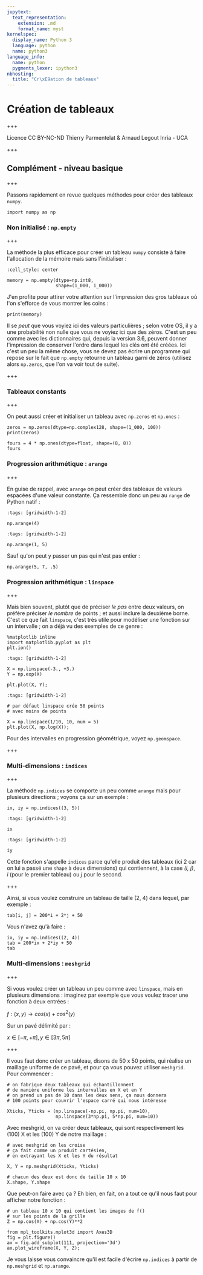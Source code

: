 ```yaml
---
jupytext:
  text_representation:
    extension: .md
    format_name: myst
kernelspec:
  display_name: Python 3
  language: python
  name: python3
language_info:
  name: python
  pygments_lexer: ipython3
nbhosting:
  title: "Cr\xE9ation de tableaux"
---
```


# Création de tableaux

+++

<div class="licence">
<span>Licence CC BY-NC-ND</span>
<span>Thierry Parmentelat &amp; Arnaud Legout</span>
<span>Inria - UCA</span>
</div>

+++

## Complément - niveau basique

+++

Passons rapidement en revue quelques méthodes pour créer des tableaux `numpy`.

```{code-cell} ipython3
import numpy as np
```

### Non initialisé : `np.empty`

+++

La méthode la plus efficace pour créer un tableau `numpy` consiste à faire l'allocation de la mémoire mais sans l'initialiser :

```{code-cell} ipython3
:cell_style: center

memory = np.empty(dtype=np.int8,
                  shape=(1_000, 1_000))
```

J'en profite pour attirer votre attention sur l'impression des gros tableaux où l'on s'efforce de vous montrer les coins :

```{code-cell} ipython3
print(memory)
```

Il se *peut* que vous voyiez ici des valeurs particulières ; selon votre OS, il y a une probabilité non nulle que vous ne voyiez ici que des zéros. C'est un peu comme avec les dictionnaires qui, depuis la version 3.6, peuvent donner l'impression de conserver l'ordre dans lequel les clés ont été créées. Ici c'est un peu la même chose, vous ne devez pas écrire un programme qui repose sur le fait que `np.empty` retourne un tableau garni de zéros (utilisez alors `np.zeros`, que l'on va voir tout de suite).

+++

### Tableaux constants

+++

On peut aussi créer et initialiser un tableau avec `np.zeros` et `np.ones` :

```{code-cell} ipython3
zeros = np.zeros(dtype=np.complex128, shape=(1_000, 100))
print(zeros)
```

```{code-cell} ipython3
fours = 4 * np.ones(dtype=float, shape=(8, 8))
fours
```

### Progression arithmétique : `arange`

+++

En guise de rappel, avec `arange` on peut créer des tableaux de valeurs espacées d'une valeur constante. Ça ressemble donc un peu au `range` de Python natif :

```{code-cell} ipython3
:tags: [gridwidth-1-2]

np.arange(4)
```

```{code-cell} ipython3
:tags: [gridwidth-1-2]

np.arange(1, 5)
```

Sauf qu'on peut y passer un pas qui n'est pas entier :

```{code-cell} ipython3
np.arange(5, 7, .5)
```

### Progression arithmétique : `linspace`

+++

Mais bien souvent, plutôt que de préciser *le pas* entre deux valeurs, on préfère préciser *le nombre* de points ; et aussi inclure la deuxième borne. C'est ce que fait `linspace`, c'est très utile pour modéliser une fonction sur un intervalle ; on a déjà vu des exemples de ce genre :

```{code-cell} ipython3
%matplotlib inline
import matplotlib.pyplot as plt
plt.ion()
```

```{code-cell} ipython3
:tags: [gridwidth-1-2]

X = np.linspace(-3., +3.)
Y = np.exp(X)

plt.plot(X, Y);
```

```{code-cell} ipython3
:tags: [gridwidth-1-2]

# par défaut linspace crée 50 points
# avec moins de points

X = np.linspace(1/10, 10, num = 5)
plt.plot(X, np.log(X));
```

Pour des intervalles en progression géométrique, voyez `np.geomspace`.

+++

### Multi-dimensions : `indices`

+++

La méthode `np.indices` se comporte un peu comme `arange` mais pour plusieurs directions ; voyons ça sur un exemple :

```{code-cell} ipython3
ix, iy = np.indices((3, 5))
```

```{code-cell} ipython3
:tags: [gridwidth-1-2]

ix
```

```{code-cell} ipython3
:tags: [gridwidth-1-2]

iy
```

Cette fonction s'appelle `indices` parce qu'elle produit des tableaux (ici 2 car on lui a passé une `shape` à deux dimensions) qui contiennent, à la case *(i, j)*, $i$ (pour le premier tableau) ou $j$ pour le second.

+++

Ainsi, si vous voulez construire un tableau de taille (2, 4) dans lequel, par exemple :
```pythonpython
tab[i, j] = 200*i + 2*j + 50
```
Vous n'avez qu'à faire :

```{code-cell} ipython3
ix, iy = np.indices((2, 4))
tab = 200*ix + 2*iy + 50
tab
```

### Multi-dimensions : `meshgrid`

+++

Si vous voulez créer un tableau un peu comme avec `linspace`, mais en plusieurs dimensions : imaginez par exemple que vous voulez tracer une fonction à deux entrées :

$f : (x, y) \longrightarrow cos(x) + cos^2(y)$

Sur un pavé délimité par :

$x \in [-\pi, +\pi], y \in [3\pi, 5\pi]$

+++

Il vous faut donc créer un tableau, disons de 50 x 50 points, qui réalise un maillage uniforme de ce pavé, et pour ça vous pouvez utiliser `meshgrid`. Pour commencer :

```{code-cell} ipython3
# on fabrique deux tableaux qui échantillonnent
# de manière uniforme les intervalles en X et en Y
# on prend un pas de 10 dans les deux sens, ça nous donnera
# 100 points pour couvrir l'espace carré qui nous intéresse

Xticks, Yticks = (np.linspace(-np.pi, np.pi, num=10),
                  np.linspace(3*np.pi, 5*np.pi, num=10))
```

Avec meshgrid, on va créer deux tableaux, qui sont respectivement les (100) X et les (100) Y de notre maillage :

```{code-cell} ipython3
# avec meshgrid on les croise
# ça fait comme un produit cartésien, 
# en extrayant les X et les Y du résultat

X, Y = np.meshgrid(Xticks, Yticks)

# chacun des deux est donc de taille 10 x 10
X.shape, Y.shape
```

Que peut-on faire avec ça ? Eh bien, en fait, on a tout ce qu'il nous faut pour afficher notre fonction :

```{code-cell} ipython3
# un tableau 10 x 10 qui contient les images de f()
# sur les points de la grille
Z = np.cos(X) + np.cos(Y)**2
```

```{code-cell} ipython3
from mpl_toolkits.mplot3d import Axes3D
fig = plt.figure()
ax = fig.add_subplot(111, projection='3d')
ax.plot_wireframe(X, Y, Z);
```

Je vous laisse vous convaincre qu'il est facile d'écrire `np.indices` à partir de `np.meshgrid` et `np.arange`.
